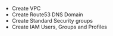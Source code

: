 * Create VPC
* Create Route53 DNS Domain
* Create Standard Security groups
* Create IAM Users, Groups and Profiles
